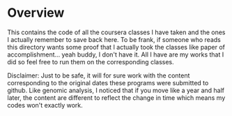 # Overview
This contains the code of all the coursera classes I have taken and the ones I actually remember to save back here.
To be frank, if someone who reads this directory wants some proof that I actually took the classes like paper of accomplishment... yeah buddy, I don't have it.
All I have are my works that I did so feel free to run them on the corresponding classes. 

Disclaimer: Just to be safe, it will for sure work with the content corresponding to the original dates these programs were submitted to github. Like genomic analysis, 
I noticed that if you move like a year and half later, the content are different to reflect the change in time which means my codes won't exactly work. 